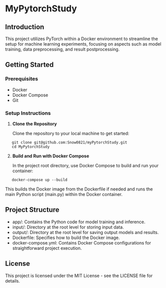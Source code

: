 # MyPytorchStudy

## Introduction

This project utilizes PyTorch within a Docker environment to streamline the setup for machine learning experiments, focusing on aspects such as model training, data preprocessing, and result postprocessing.

## Getting Started

### Prerequisites

-  Docker
-  Docker Compose
-  Git

### Setup Instructions

1. **Clone the Repository**

   Clone the repository to your local machine to get started:

```
   git clone git@github.com:Snow0821/myPytorchStudy.git
   cd MyPytorchStudy
```

2. **Build and Run with Docker Compose**

   In the project root directory, use Docker Compose to build and run your container:

```
   docker-compose up --build
```

This builds the Docker image from the Dockerfile if needed and runs the main Python script (main.py) within the Docker container.

## Project Structure

-  app/: Contains the Python code for model training and inference.
-  input/: Directory at the root level for storing input data.
-  output/: Directory at the root level for saving output models and results.
-  Dockerfile: Specifies how to build the Docker image.
-  docker-compose.yml: Contains Docker Compose configurations for straightforward project execution.

## License

This project is licensed under the MIT License - see the LICENSE file for details.
